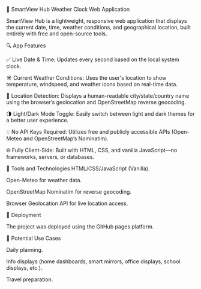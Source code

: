 📅 SmartView Hub Weather Clock Web Application

SmartView Hub is a lightweight, responsive web application that displays the current date, time, weather conditions, and geographical location, built entirely with free and open-source tools.

🔍 App Features

✅ Live Date & Time: Updates every second based on the local system clock.

☀️ Current Weather Conditions: Uses the user's location to show temperature, windspeed, and weather icons based on real-time data.

📍 Location Detection: Displays a human-readable city/state/country name using the browser’s geolocation and OpenStreetMap reverse geocoding.

🌗 Light/Dark Mode Toggle: Easily switch between light and dark themes for a better user experience.

💡 No API Keys Required: Utilizes free and publicly accessible APIs (Open-Meteo and OpenStreetMap’s Nominatim).

🌐 Fully Client-Side: Built with HTML, CSS, and vanilla JavaScript—no frameworks, servers, or databases.

🧰 Tools and Technologies
HTML/CSS/JavaScript (Vanilla).

Open-Meteo for weather data.

OpenStreetMap Nominatim for reverse geocoding.

Browser Geolocation API for live location access.

🔗 Deployment

The project was deployed using the GitHub pages platform.

📂 Potential Use Cases

Daily planning.

Info displays (home dashboards, smart mirrors, office displays, school displays, etc.).

Travel preparation.
